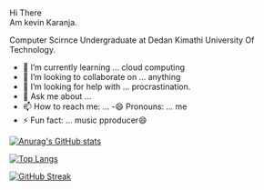 ###
Hi There <br> Am kevin Karanja. <br>

Computer Scirnce Undergraduate at Dedan Kimathi University Of Technology.
<!--
**karanja019/karanja019** is a ✨ _special_ ✨ repository because its `README.md` (this file) appears on your GitHub profile.

Here are some ideas to get you started:

🔭 I’m currently working on ... -->
- 🌱 I’m currently learning ... cloud computing
- 👯 I’m looking to collaborate on ... anything
- 🤔 I’m looking for help with ... procrastination.
- 💬 Ask me about ...
- 📫 How to reach me: ...
-😄 Pronouns: ... me
- ⚡ Fun fact: ... music pproducer😄

[![Anurag's GitHub stats](https://github-readme-stats.vercel.app/api?username=karanja019&show_icons=true&theme=radical)](https://github.com/anuraghazra/github-readme-stats)

[![Top Langs](https://github-readme-stats.vercel.app/api/top-langs/?username=karanja019&layout=compact&theme=radical)](https://github.com/anuraghazra/github-readme-stats)

[![GitHub Streak](https://github-readme-streak-stats.herokuapp.com/?user=karanja019&theme=radical)](https://git.io/streak-stats)
